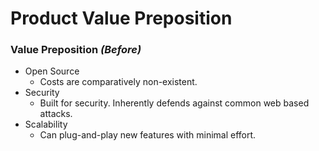 

# Product Value Preposition

### Value Preposition _(Before)_
- Open Source
  - Costs are comparatively non-existent.
- Security
  - Built for security. Inherently defends against common web based attacks.
- Scalability
  - Can plug-and-play new features with minimal effort.
